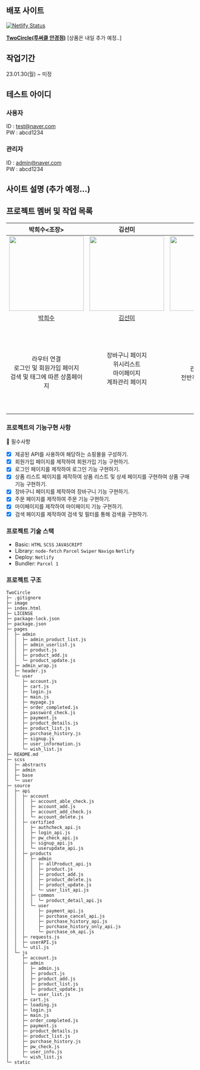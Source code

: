 ## 배포 사이트

[![Netlify Status](https://api.netlify.com/api/v1/badges/df0e144a-736d-44d7-be21-12d6c1573797/deploy-status)](https://app.netlify.com/sites/magical-babka-4591f3/deploys)

**[TwoCircle(투써클 안경점)](https://magical-babka-4591f3.netlify.app/)**
[상품은 내일 추가 예정..]

## 작업기간
23.01.30(월) ~ 미정

## 테스트 아이디
### 사용자
ID : test@naver.com<br/>
PW : abcd1234
### 관리자
ID : admin@naver.com<br/>
PW : abcd1234

## 사이트 설명 (추가 예정...)

## 프로젝트 멤버 및 작업 목록

| <center>박희수<조장></center> | <center>김선미</center>|<center>송지윤</center>  | <center>장현준</center> | <center>박현준</center> |
|:--:|:--:|:--:|:--:|:--:|
| <img src="https://avatars.githubusercontent.com/u/110139098?v=4" width="200"> | <img src="https://avatars.githubusercontent.com/u/100131415?v=4" width=200> | <img src="https://avatars.githubusercontent.com/u/71622691?v=4" width=200> | <img src="https://avatars.githubusercontent.com/u/83224463?v=4" width=200> | <img src="https://avatars.githubusercontent.com/u/69203535?v=4" width=200> |
| [박희수](https://github.com/Nevacat) | [김선미](https://github.com/seon-mikim)  |   [송지윤](https://github.com/jiyoon29)                     | [장현준](https://github.com/hyeon17)   | [박현준](https://github.com/johnphjkr)  |
| </br>라우터 연결 <br/> 로그인 및 회원가입 페이지 <br/> 검색 및 태그에 따른 상품페이지  |  장바구니 페이지  </br> 위시리스트</br> 마이페이지 </br> 계좌관리 페이지  | 메인페이지 <br/> 관리자 페이지 <br/> 전반적인 디자인 관리  |  제품 상세페이지 <br/> 결제 페이지 <br/> 결제 완료 페이지</br>  관리자 유저 목록 페이지 </br> 관리자 대시보드 페이지 </br> 구매목록 페이지 구조 제작 및 디자인 </br> API 구조 제작 </br> 초기 라우터 구조 제작 </br> Wiki   | 정보 변경 페이지 <br> 구매목록 페이지 |

### 프로젝트의 기능구현 사항

📌 필수사항

- [x] 제공된 API를 사용하여 해당하는 쇼핑몰을 구성하기.
- [x] 회원가입 페이지를 제작하여 회원가입 기능 구현하기.
- [x] 로그인 페이지를 제작하여 로그인 기능 구현하기.
- [x] 상품 리스트 페이지를 제작하여 상품 리스트 및 상세 페이지를 구현하여 상품 구매 기능 구현하기.
- [x] 장바구니 페이지를 제작하여 장바구니 기능 구현하기.
- [x] 주문 페이지를 제작하여 주문 기능 구현하기.
- [x] 마이페이지를 제작하여 마이페이지 기능 구현하기.
- [x] 검색 페이지를 제작하여 검색 및 필터를 통해 검색을 구현하기.

### 프로젝트 기술 스택

- Basic: `HTML` `SCSS` `JAVASCRIPT`
- Library: `node-fetch` `Parcel` `Swiper` `Navigo` `Netlify`
- Deploy: `Netlify`
- Bundler: `Parcel 1`

### 프로젝트 구조

```
TwoCircle
├─ .gitignore
├─ image
├─ index.html
├─ LICENSE
├─ package-lock.json
├─ package.json
├─ pages
│  ├─ admin
│  │  ├─ admin_product_list.js
│  │  ├─ admin_userlist.js
│  │  ├─ product.js
│  │  ├─ product_add.js
│  │  └─ product_update.js
│  ├─ admin_wrap.js
│  ├─ header.js
│  └─ user
│     ├─ account.js
│     ├─ cart.js
│     ├─ login.js
│     ├─ main.js
│     ├─ mypage.js
│     ├─ order_completed.js
│     ├─ password_check.js
│     ├─ payment.js
│     ├─ product_details.js
│     ├─ product_list.js
│     ├─ purchase_history.js
│     ├─ signup.js
│     ├─ user_information.js
│     └─ wish_list.js
├─ README.md
├─ scss
│  ├─ abstracts
│  ├─ admin
│  ├─ base
│  └─ user
├─ source
│  ├─ api
│  │  ├─ account
│  │  │  ├─ account_able_check.js
│  │  │  ├─ account_add.js
│  │  │  ├─ account_add_check.js
│  │  │  └─ account_delete.js
│  │  ├─ certified
│  │  │  ├─ authcheck_api.js
│  │  │  ├─ login_api.js
│  │  │  ├─ pw_check_api.js
│  │  │  ├─ signup_api.js
│  │  │  └─ userupdate_api.js
│  │  ├─ products
│  │  │  ├─ admin
│  │  │  │  ├─ allProduct_api.js
│  │  │  │  ├─ product.js
│  │  │  │  ├─ product_add.js
│  │  │  │  ├─ product_delete.js
│  │  │  │  ├─ product_update.js
│  │  │  │  └─ user_list_api.js
│  │  │  ├─ common
│  │  │  │  └─ product_detail_api.js
│  │  │  └─ user
│  │  │     ├─ payment_api.js
│  │  │     ├─ purchase_cancel_api.js
│  │  │     ├─ purchase_history_api.js
│  │  │     ├─ purchase_history_only_api.js
│  │  │     └─ purchase_ok_api.js
│  │  ├─ requests.js
│  │  ├─ userAPI.js
│  │  └─ util.js
│  └─ js
│     ├─ account.js
│     ├─ admin
│     │  ├─ admin.js
│     │  ├─ product.js
│     │  ├─ product_add.js
│     │  ├─ product_list.js
│     │  ├─ product_update.js
│     │  └─ user_list.js
│     ├─ cart.js
│     ├─ loading.js
│     ├─ login.js
│     ├─ main.js
│     ├─ order_completed.js
│     ├─ payment.js
│     ├─ product_details.js
│     ├─ product_list.js
│     ├─ purchase_history.js
│     ├─ pw_check.js
│     ├─ user_info.js
│     └─ wish_list.js
└─ static
```
